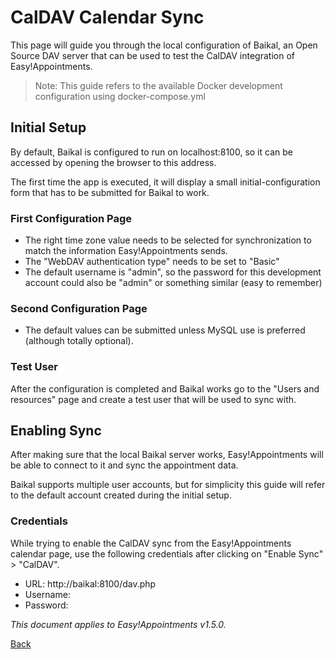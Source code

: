 # CalDAV Calendar Sync

This page will guide you through the local configuration of Baikal, an Open Source DAV server that can be used to test
the CalDAV integration of Easy!Appointments.

> Note: This guide refers to the available Docker development configuration using docker-compose.yml

## Initial Setup

By default, Baikal is configured to run on localhost:8100, so it can be accessed by opening the browser to this address.

The first time the app is executed, it will display a small initial-configuration form that has to be submitted for
Baikal to work.

### First Configuration Page

- The right time zone value needs to be selected for synchronization to match the information Easy!Appointments sends.
- The "WebDAV authentication type" needs to be set to "Basic"
- The default username is "admin", so the password for this development account could also be "admin" or something
  similar (easy to remember)

### Second Configuration Page

- The default values can be submitted unless MySQL use is preferred (although totally optional).

### Test User

After the configuration is completed and Baikal works go to the "Users and resources" page and create a test user that
will be used to sync with.

## Enabling Sync

After making sure that the local Baikal server works, Easy!Appointments will be able to connect to it and sync the
appointment data.

Baikal supports multiple user accounts, but for simplicity this guide will refer to the default account created during
the initial setup.

### Credentials

While trying to enable the CalDAV sync from the Easy!Appointments calendar page, use the following credentials after
clicking on "Enable Sync" > "CalDAV".

- URL: http://baikal:8100/dav.php
- Username: <from-previous-step>
- Password: <from-previous-step>

*This document applies to Easy!Appointments v1.5.0.*

[Back](readme.md)
